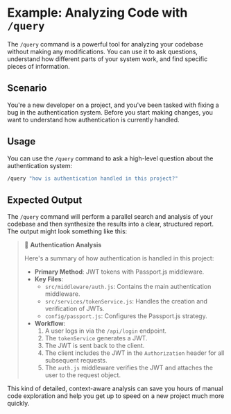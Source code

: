 # Example: Analyzing Code with `/query`

The `/query` command is a powerful tool for analyzing your codebase without making any modifications. You can use it to ask questions, understand how different parts of your system work, and find specific pieces of information.

## Scenario

You're a new developer on a project, and you've been tasked with fixing a bug in the authentication system. Before you start making changes, you want to understand how authentication is currently handled.

## Usage

You can use the `/query` command to ask a high-level question about the authentication system:

```bash
/query "how is authentication handled in this project?"
```

## Expected Output

The `/query` command will perform a parallel search and analysis of your codebase and then synthesize the results into a clear, structured report. The output might look something like this:

> 🤖 **Authentication Analysis**
>
> Here's a summary of how authentication is handled in this project:
>
> *   **Primary Method**: JWT tokens with Passport.js middleware.
> *   **Key Files**:
>     *   `src/middleware/auth.js`: Contains the main authentication middleware.
>     *   `src/services/tokenService.js`: Handles the creation and verification of JWTs.
>     *   `config/passport.js`: Configures the Passport.js strategy.
> *   **Workflow**:
>     1.  A user logs in via the `/api/login` endpoint.
>     2.  The `tokenService` generates a JWT.
>     3.  The JWT is sent back to the client.
>     4.  The client includes the JWT in the `Authorization` header for all subsequent requests.
>     5.  The `auth.js` middleware verifies the JWT and attaches the user to the request object.

This kind of detailed, context-aware analysis can save you hours of manual code exploration and help you get up to speed on a new project much more quickly. 